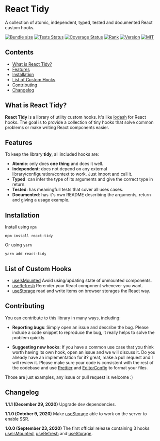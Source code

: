 # React Tidy

A collection of atomic, independent, typed, tested and documented React custom hooks.

[![Bundle size](https://img.shields.io/bundlephobia/minzip/react-tidy?style=flat-square)](https://bundlephobia.com/result?p=react-tidy)
[![Tests Status](https://img.shields.io/github/workflow/status/webneat/react-tidy/Tests?style=flat-square)](https://github.com/webneat/react-tidy/actions?query=workflow:"Tests")
[![Coverage Status](https://img.shields.io/coveralls/github/webNeat/react-tidy/master?style=flat-square)](https://coveralls.io/github/webNeat/react-tidy?branch=master)
[![Rank](https://img.shields.io/librariesio/sourcerank/npm/react-tidy?style=flat-square)](https://libraries.io/npm/react-tidy)
[![Version](https://img.shields.io/npm/v/react-tidy?style=flat-square)](https://www.npmjs.com/package/react-tidy)
[![MIT](https://img.shields.io/npm/l/react-tidy?style=flat-square)](LICENSE)

## Contents

- [What is React Tidy?](#what-is-react-tidy)
- [Features](#features)
- [Installation](#installation)
- [List of Custom Hooks](#list-of-custom-hooks)
- [Contributing](#contributing)
- [Changelog](#changelog)

## What is React Tidy?

**React Tidy** is a library of utility custom hooks. It's like [lodash](https://lodash.com/) for React hooks. The goal is to provide a collection of tiny hooks that solve common problems or make writing React components easier.

## Features

To keep the library **tidy**, all included hooks are:

- **Atomic**: only does **one thing** and does it well.
- **Independent**: does not depend on any external library/configuration/context to work. Just import and call it.
- **Typed**: can infer the type of its arguments and give the correct type in return.
- **Tested**: has meaningfull tests that cover all uses cases.
- **Documented**: has it's own README describing the arguments, return and giving a usage example.

## Installation

Install using `npm`

```
npm install react-tidy
```

Or using `yarn`

```
yarn add react-tidy
```

## List of Custom Hooks

- [useIsMounted](src/useIsMounted) Avoid using/updating state of unmounted components.
- [useRefresh](src/useRefresh) Rerender your React component whenever you want.
- [useStorage](src/useStorage) read and write items on browser storages the React way.

## Contributing

You can contribute to this library in many ways, including:

- **Reporting bugs**: Simply open an issue and describe the bug. Please include a code snippet to reproduce the bug, it really helps to solve the problem quickly.

- **Suggesting new hooks**: If you have a common use case that you think worth having its own hook, open an issue and we will discuss it. Do you already have an implementation for it? great, make a pull request and I will review it. Please make sure your code is consistent with the rest of the codebase and use [Prettier](https://prettier.io/) and [EditorConfig](https://editorconfig.org/) to format your files.

Those are just examples, any issue or pull request is welcome :)

## Changelog

**1.1.1 (December 29, 2020)**
Upgrade dev dependencies.

**1.1.0 (October 9, 2020)**
Make [useStorage](src/useStorage) able to work on the server to enable SSR.

**1.0.0 (September 23, 2020)**
The first official release containing 3 hooks [useIsMounted](src/useIsMounted), [useRefresh](src/useRefresh) and [useStorage](src/useStorage).
